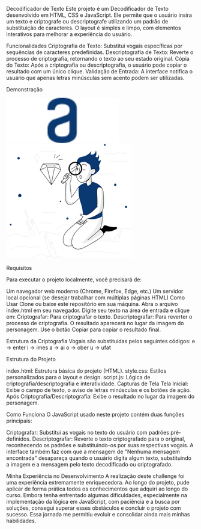 Decodificador de Texto
Este projeto é um Decodificador de Texto desenvolvido em HTML, CSS e JavaScript. Ele permite que o usuário insira um texto e criptografe ou descriptografe utilizando um padrão de substituição de caracteres. O layout é simples e limpo, com elementos interativos para melhorar a experiência do usuário.

Funcionalidades
Criptografia de Texto: Substitui vogais específicas por sequências de caracteres predefinidas.
Descriptografia de Texto: Reverte o processo de criptografia, retornando o texto ao seu estado original.
Cópia do Texto: Após a criptografia ou descriptografia, o usuário pode copiar o resultado com um único clique.
Validação de Entrada: A interface notifica o usuário que apenas letras minúsculas sem acento podem ser utilizadas.

Demonstração

<img src="./estilos/Logo alura.png" alt="Logo da alura" style="width:300px;"> <img src="./estilos/person.png" alt="Personagem observando diamante">

Requisitos

Para executar o projeto localmente, você precisará de:

Um navegador web moderno (Chrome, Firefox, Edge, etc.)
Um servidor local opcional (se desejar trabalhar com múltiplas páginas HTML)
Como Usar
Clone ou baixe este repositório em sua máquina.
Abra o arquivo index.html em seu navegador.
Digite seu texto na área de entrada e clique em:
Criptografar: Para criptografar o texto.
Descriptografar: Para reverter o processo de criptografia.
O resultado aparecerá no lugar da imagem do personagem.
Use o botão Copiar para copiar o resultado final.

Estrutura da Criptografia
Vogais são substituídas pelos seguintes códigos:
e → enter
i → imes
a → ai
o → ober
u → ufat

Estrutura do Projeto

index.html: Estrutura básica do projeto (HTML).
style.css: Estilos personalizados para o layout e design.
script.js: Lógica de criptografia/descriptografia e interatividade.
Capturas de Tela
Tela Inicial: Exibe o campo de texto, o aviso de letras minúsculas e os botões de ação.
Após Criptografia/Descriptografia: Exibe o resultado no lugar da imagem do personagem.

Como Funciona
O JavaScript usado neste projeto contém duas funções principais:

Criptografar: Substitui as vogais no texto do usuário com padrões pré-definidos.
Descriptografar: Reverte o texto criptografado para o original, reconhecendo os padrões e substituindo-os por suas respectivas vogais.
A interface também faz com que a mensagem de "Nenhuma mensagem encontrada" desapareça quando o usuário digita algum texto, substituindo a imagem e a mensagem pelo texto decodificado ou criptografado.

Minha Experiência no Desenvolvimento
A realização deste challenge foi uma experiência extremamente enriquecedora. Ao longo do projeto, pude aplicar de forma prática todos os conhecimentos que adquiri ao longo do curso. Embora tenha enfrentado algumas dificuldades, especialmente na implementação da lógica em JavaScript, com paciência e a busca por soluções, consegui superar esses obstáculos e concluir o projeto com sucesso. Essa jornada me permitiu evoluir e consolidar ainda mais minhas habilidades.


